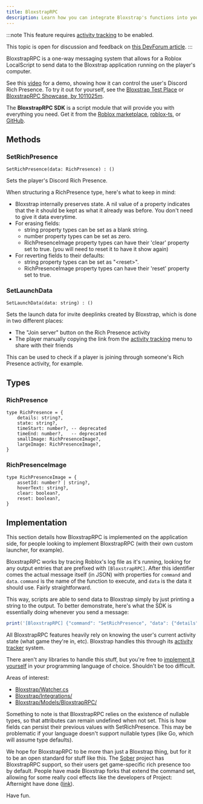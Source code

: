 ```yaml
---
title: BloxstrapRPC
description: Learn how you can integrate Bloxstrap's functions into your game as a developer
---
```


:::note
This feature requires [activity tracking](/wiki/features/activity-tracking/) to be enabled.

This topic is open for discussion and feedback on [this DevForum article](https://devforum.roblox.com/t/add-custom-discord-rich-presence-to-your-game-with-bloxstraprpc/2565551).
:::

BloxstrapRPC is a one-way messaging system that allows for a Roblox LocalScript to send data to the Bloxstrap application running on the player's computer.

See this [video](https://www.youtube.com/watch?v=8yGinJMO1Ms) for a demo, showing how it can control the user's Discord Rich Presence. To try it out for yourself, see the [Bloxstrap Test Place](https://www.roblox.com/games/13307536247/Bloxstrap-Test-Place) or [BloxstrapRPC Showcase, by 1011025m](#https://www.roblox.com/games/476005980/BloxstrapRPC-Showcase).

The **BloxstrapRPC SDK** is a script module that will provide you with everything you need. Get it from the [Roblox marketplace](https://www.roblox.com/library/14278970228/BloxstrapRPC-SDK), [roblox-ts](https://www.npmjs.com/package/@rbxts/bloxstrap-rpc-sdk), or [GitHub](https://github.com/bloxstraplabs/bloxstrap-rpc-sdk/releases/latest).

## Methods

### SetRichPresence

```luau
SetRichPresence(data: RichPresence) : ()
```

Sets the player's Discord Rich Presence.

When structuring a RichPresence type, here's what to keep in mind:

- Bloxstrap internally preserves state. A nil value of a property indicates that the it should be kept as what it already was before. You don't need to give it data everytime.
- For erasing fields:
    - string property types can be set as a blank string.
    - number property types can be set as zero.
    - RichPresenceImage property types can have their 'clear' property set to true. (you will need to reset it to have it show again)
- For reverting fields to their defaults:
    - string property types can be set as "&lt;reset&gt;".
    - RichPresenceImage property types can have their 'reset' property set to true.

### SetLaunchData

```luau
SetLaunchData(data: string) : ()
```

Sets the launch data for invite deeplinks created by Bloxstrap, which is done in two different places:

- The "Join server" button on the Rich Presence activity
- The player manually copying the link from the [activity tracking](/wiki/features/activity-tracking/) menu to share with their friends

This can be used to check if a player is joining through someone's Rich Presence activity, for example.

## Types

### RichPresence
```luau
type RichPresence = {
	details: string?,
	state: string?,
	timeStart: number?, -- deprecated
	timeEnd: number?,   -- deprecated
	smallImage: RichPresenceImage?,
	largeImage: RichPresenceImage?,
}
```

### RichPresenceImage
```luau
type RichPresenceImage = {
	assetId: number? | string?,
	hoverText: string?,
	clear: boolean?,
	reset: boolean?,
}
```

## Implementation

This section details how BloxstrapRPC is implemented on the application side, for people looking to implement BloxstrapRPC (with their own custom launcher, for example).

BloxstrapRPC works by tracing Roblox's log file as it's running, looking for any output entries that are prefixed with `[BloxstrapRPC]`. After this identifier comes the actual message itself (in JSON) with properties for `command` and `data`. `command` is the name of the function to execute, and `data` is the data it should use. Fairly straightforward.

This way, scripts are able to send data to Bloxstrap simply by just printing a string to the output. To better demonstrate, here's what the SDK is essentially doing whenever you send a message:

```lua
print('[BloxstrapRPC] {"command": "SetRichPresence", "data": {"details": "hi"}}')
```
All BloxstrapRPC features heavily rely on knowing the user's current activity state (what game they're in, etc). Bloxstrap handles this through its [activity tracker](/wiki/features/activity-tracking/) system. 

There aren't any libraries to handle this stuff, but you're free to [implement it yourself](https://github.com/pizzaboxer/bloxstrap/blob/main/Bloxstrap/Integrations/ActivityWatcher.cs) in your programming language of choice. Shouldn't be too difficult.

Areas of interest:
- [Bloxstrap/Watcher.cs](https://github.com/pizzaboxer/bloxstrap/blob/main/Bloxstrap/Watcher.cs)
- [Bloxstrap/Integrations/](https://github.com/pizzaboxer/bloxstrap/blob/main/Bloxstrap/Integrations)
- [Bloxstrap/Models/BloxstrapRPC/](https://github.com/pizzaboxer/bloxstrap/tree/main/Bloxstrap/Models/BloxstrapRPC)

Something to note is that BloxstrapRPC relies on the existence of nullable types, so that attributes can remain undefined when not set. This is how fields can persist their previous values with SetRichPresence. This may be problematic if your language doesn't support nullable types (like Go, which will assume type defaults).

We hope for BloxstrapRPC to be more than just a Bloxstrap thing, but for it to be an open standard for stuff like this. The [Sober](https://sober.vinegarhq.org) project has BloxstrapRPC support, so their users get game-specific rich presence too by default. People have made Bloxstrap forks that extend the command set, allowing for some really cool effects like the developers of Project: Afternight have done ([link](https://x.com/Fireable__/status/1723157635912901109)).

Have fun.